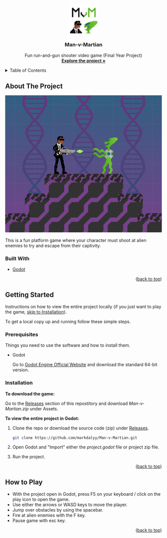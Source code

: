 <!-- PROJECT LOGO -->
<div align="center">
  <a href="https://github.com/markdalyy/Man-v-Martian">
    <img src="icon.png" alt="Logo" height="94" width="94"/>
  </a>
  <h3>Man-v-Martian</h3>

  <p>
    Fun run-and-gun shooter video game (Final Year Project)
    <br />
    <a href="https://github.com/markdalyy/Man-v-Martian"><strong>Explore the project »</strong></a>
    <br />
  </p>
</div>

<!-- TABLE OF CONTENTS -->
<details>
  <summary>Table of Contents</summary>
  <ol>
    <li>
      <a href="#about-the-project">About The Project</a>
      <ul>
        <li><a href="#built-with">Built With</a></li>
      </ul>
    </li>
    <li>
      <a href="#getting-started">Getting Started</a>
      <ul>
        <li><a href="#prerequisites">Prerequisites</a></li>
        <li><a href="#installation">Installation</a></li>
      </ul>
    </li>
    <li><a href="#how-to-play">How to Play</a></li>
    <li><a href="#credits">Credits</a></li>
  </ol>
</details>

<!-- ABOUT THE PROJECT -->
## About The Project

![Screenshot of gameplay](gameplay.png "Gameplay")

This is a fun platform game where your character must shoot at alien enemies to try and escape from their captivity.

### Built With

* [Godot](https://godotengine.org/)

<p align="right">(<a href="#top">back to top</a>)</p>

<!-- GETTING STARTED -->
## Getting Started

Instructions on how to view the entire project locally (if you just want to play the game, <a href="#installation">skip to Installation</a>).

To get a local copy up and running follow these simple steps.

### Prerequisites

Things you need to use the software and how to install them.
* Godot

   Go to [Godot Engine Official Website](https://godotengine.org/download "Download") and download the standard 64-bit version.

### Installation
**To download the game:**

Go to the [Releases](https://github.com/markdalyy/Man-v-Martian/releases "Releases") section of this repostitory and download *Man-v-Martian.zip* under Assets.

**To view the entire project in Godot:**
1. Clone the repo or download the source code (zip) under [Releases](https://github.com/markdalyy/Man-v-Martian/releases "Releases").
   ```sh
   git clone https://github.com/markdalyy/Man-v-Martian.git
   ```

2. Open Godot and "Import" either the *project.godot* file or project zip file.
   
3. Run the project.

<p align="right">(<a href="#top">back to top</a>)</p>

<!-- HOW TO PLAY -->
## How to Play

* With the project open in Godot, press F5 on your keyboard / click on the play icon to open the game.
* Use either the arrows or WASD keys to move the player.
* Jump over obstacles by using the spacebar.
* Fire at alien enemies with the F key.
* Pause game with esc key.

<!--Click [here](https://github.com/markdalyy/Man-v-Martian "Demo") to view the demo.-->

<p align="right">(<a href="#top">back to top</a>)</p>
